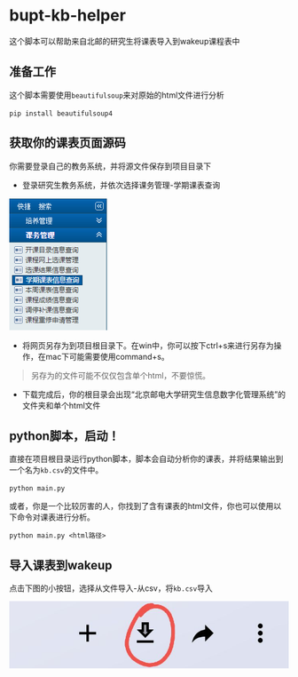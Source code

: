 # bupt-kb-helper

这个脚本可以帮助来自北邮的研究生将课表导入到wakeup课程表中

## 准备工作

这个脚本需要使用`beautifulsoup`来对原始的html文件进行分析

`pip install beautifulsoup4`

## 获取你的课表页面源码

你需要登录自己的教务系统，并将源文件保存到项目目录下

- 登录研究生教务系统，并依次选择课务管理-学期课表查询

![alt img1](img/img1.png)

- 将网页另存为到项目根目录下。在win中，你可以按下ctrl+s来进行另存为操作，在mac下可能需要使用command+s。

> 另存为的文件可能不仅仅包含单个html，不要惊慌。

- 下载完成后，你的根目录会出现“北京邮电大学研究生信息数字化管理系统”的文件夹和单个html文件

## python脚本，启动！

直接在项目根目录运行python脚本，脚本会自动分析你的课表，并将结果输出到一个名为`kb.csv`的文件中。

`python main.py`

或者，你是一个比较厉害的人，你找到了含有课表的html文件，你也可以使用以下命令对课表进行分析。

`python main.py <html路径>`

## 导入课表到wakeup

点击下图的小按钮，选择从文件导入-从csv，将`kb.csv`导入

![alt img2](img/img2.jpg)